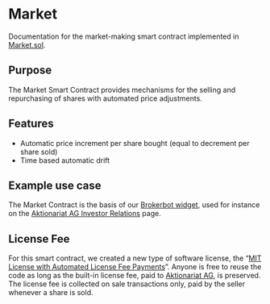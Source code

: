 # Market

Documentation for the market-making smart contract implemented in [Market.sol](../src/Market.sol).

## Purpose

The Market Smart Contract provides mechanisms for the selling and repurchasing of shares with automated price adjustments.

## Features

* Automatic price increment per share bought (equal to decrement per share sold)
* Time based automatic drift

## Example use case

The Market Contract is the basis of our [Brokerbot widget](https://aktionariat.com/brokerbot.html), used for instance on the [Aktionariat AG Investor Relations](https://aktionariat.com/investors.html#market) page.

## License Fee

For this smart contract, we created a new type of software license, the “[MIT License with Automated License Fee Payments](https://github.com/aktionariat/contracts/blob/master/LICENSE)”. Anyone is free to reuse the code as long as the built-in license fee, paid to [Aktionariat AG](https://aktionariat.com/), is preserved. The license fee is collected on sale transactions only, paid by the seller whenever a share is sold.
